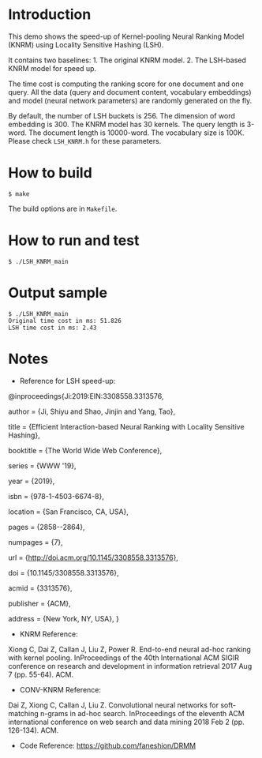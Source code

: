 
# Introduction
This demo shows the speed-up of Kernel-pooling Neural Ranking Model (KNRM) using Locality Sensitive Hashing (LSH). 

It contains two baselines: 1. The original KNRM model. 2. The LSH-based KNRM model for speed up.

The time cost is computing the ranking score for one document and one query.
All the data (query and document content, vocabulary embeddings) and model (neural network parameters) are randomly generated on the fly.

By default, the number of LSH buckets is 256. The dimension of word embedding is 300. The KNRM model has 30 kernels. The query length is 3-word. The document length is 10000-word. The vocabulary size is 100K. Please check ``LSH_KNRM.h`` for these parameters.

# How to build
```
$ make
```

The build options are in ``Makefile``.

# How to run and test
```
$ ./LSH_KNRM_main
```

# Output sample
```
$ ./LSH_KNRM_main
Original time cost in ms: 51.826
LSH time cost in ms: 2.43
```

# Notes

* Reference for LSH speed-up:

@inproceedings{Ji:2019:EIN:3308558.3313576,

 author = {Ji, Shiyu and Shao, Jinjin and Yang, Tao},

 title = 
  {Efficient Interaction-based Neural Ranking with Locality Sensitive Hashing},

 booktitle = {The World Wide Web Conference},

 series = {WWW '19},

 year = {2019},

 isbn = {978-1-4503-6674-8},

 location = {San Francisco, CA, USA},

 pages = {2858--2864},

 numpages = {7},

 url = {http://doi.acm.org/10.1145/3308558.3313576},

 doi = {10.1145/3308558.3313576},

 acmid = {3313576},

 publisher = {ACM},

 address = {New York, NY, USA},
} 

* KNRM Reference:

Xiong C, Dai Z, Callan J, Liu Z, Power R. End-to-end neural ad-hoc ranking with kernel pooling. InProceedings of the 40th International ACM SIGIR conference on research and development in information retrieval 2017 Aug 7 (pp. 55-64). ACM.

* CONV-KNRM Reference:

Dai Z, Xiong C, Callan J, Liu Z. Convolutional neural networks for soft-matching n-grams in ad-hoc search. InProceedings of the eleventh ACM international conference on web search and data mining 2018 Feb 2 (pp. 126-134). ACM.

* Code Reference: https://github.com/faneshion/DRMM
